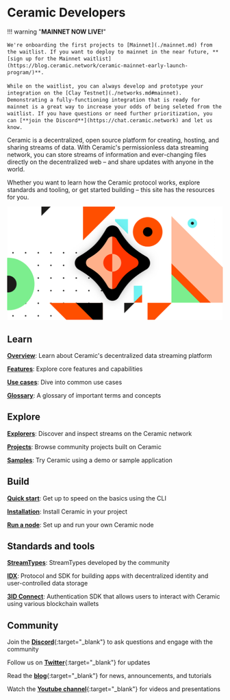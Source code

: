 # Ceramic Developers

!!! warning "**MAINNET NOW LIVE!**"
    
    We're onboarding the first projects to [Mainnet](./mainnet.md) from the waitlist. If you want to deploy to mainnet in the near future, **[sign up for the Mainnet waitlist](https://blog.ceramic.network/ceramic-mainnet-early-launch-program/)**. 

    While on the waitlist, you can always develop and prototype your integration on the [Clay Testnet](./networks.md#mainnet). Demonstrating a fully-functioning integration that is ready for mainnet is a great way to increase your odds of being seleted from the waitlist. If you have questions or need further prioritization, you can [**join the Discord**](https://chat.ceramic.network) and let us know.

    
Ceramic is a decentralized, open source platform for creating, hosting, and sharing streams of data. With Ceramic's permissionless data streaming network, you can store streams of information and ever-changing files directly on the decentralized web – and share updates with anyone in the world. 

Whether you want to learn how the Ceramic protocol works, explore standards and tooling, or get started building – this site has the resources for you.

![](../images/image-ceramic-opengraph.png)

## **Learn**

[**Overview**](./overview.md): Learn about Ceramic's decentralized data streaming platform

[**Features**](./features.md): Explore core features and capabilities

[**Use cases**](./use-cases.md): Dive into common use cases

[**Glossary**](./glossary.md): A glossary of important terms and concepts

## **Explore**

[**Explorers**](../explore/explorers.md): Discover and inspect streams on the Ceramic network

[**Projects**](../explore/projects.md): Browse community projects built on Ceramic

[**Samples**](../explore/sample-apps.md): Try Ceramic using a demo or sample application

## **Build**

[**Quick start**](../build/quick-start.md): Get up to speed on the basics using the CLI

[**Installation**](../build/installation.md): Install Ceramic in your project

[**Run a node**](../run/nodes.md): Set up and run your own Ceramic node

## **Standards and tools**

[**StreamTypes**](../streamtypes/overview.md): StreamTypes developed by the community

[**IDX**](../tools/identity/idx.md): Protocol and SDK for building apps with decentralized identity and user-controlled data storage

[**3ID Connect**](../authentication/wallets/3id-connect.md): Authentication SDK that allows users to interact with Ceramic using various blockchain wallets


## **Community**

Join the [**Discord**](https://chat.ceramic.network){:target="_blank"} to ask questions and engage with the community

Follow us on [**Twitter**](https://twitter.com/ceramicnetwork){:target="_blank"} for updates

Read the [**blog**](https://blog.ceramic.network){:target="_blank"} for news, announcements, and tutorials

Watch the [**Youtube channel**](https://www.youtube.com/channel/UCgCLq5dx7sX-yUrrEbtYqVw){:target="_blank"} for videos and presentations

</br>
</br>
</br>
